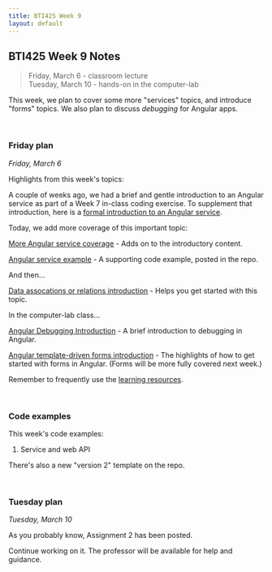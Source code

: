 ```yaml
---
title: BTI425 Week 9
layout: default
---
```


## BTI425 Week 9 Notes

> Friday, March 6 - classroom lecture  
> Tuesday, March 10 - hands-on in the computer-lab 

This week, we plan to cover some more "services" topics, and introduce "forms" topics. We also plan to discuss *debugging* for Angular apps. 

<br>

### Friday plan

*Friday, March 6* 

Highlights from this week's topics: 

A couple of weeks ago, we had a brief and gentle introduction to an Angular service as part of a Week 7 in-class coding exercise. To supplement that introduction, here is a [formal introduction to an Angular service](https://bti425.ca/notes/angular-services-intro). 

Today, we add more coverage of this important topic: 

[More Angular service coverage](angular-services-more) - Adds on to the introductory content.

[Angular service example](angular-services-example) - A supporting code example, posted in the repo.

And then...

[Data assocations or relations introduction](data-assoc-intro) - Helps you get started with this topic.

In the computer-lab class...

[Angular Debugging Introduction](angular-debug-intro) - A brief introduction to debugging in Angular. 

[Angular template-driven forms introduction](angular-forms-intro) - The highlights of how to get started with forms in Angular. (Forms will be more fully covered next week.) 

Remember to frequently use the [learning resources](/resources).

<br>

### Code examples

This week's code examples:
1. Service and web API

There's also a new "version 2" template on the repo.

<br>

### Tuesday plan

*Tuesday, March 10* 

As you probably know, Assignment 2 has been posted. 

Continue working on it. The professor will be available for help and guidance. 

<br>
